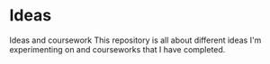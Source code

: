 # Ideas
Ideas and coursework
This repository is all about different ideas I'm experimenting on and courseworks that I have completed.
